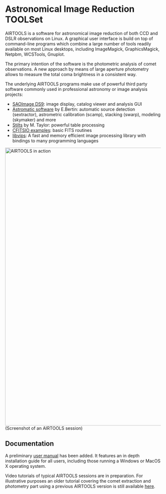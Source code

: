 
# Astronomical Image Reduction TOOLSet

AIRTOOLS is a software for astronomical image reduction
of both CCD and DSLR observations on Linux. A graphical user interface is
build on top of command-line programs which combine a large number of
tools readily available on most Linux desktops, including
ImageMagick, GraphicsMagick, Netpbm, WCSTools, Gnuplot.

The primary intention of the software is the photometric analysis
of comet observations. A new approach by means of large aperture photometry
allows to measure the total coma brightness in a consistent way.

The underlying AIRTOOLS programs make use of powerful third party software
commonly used in professional astronomy or image analysis projects:
- [SAOImage DS9](http://ds9.si.edu/site/Home.html): image display, catalog
  viewer and analysis GUI
- [Astromatic software](http://www.astromatic.net) by E.Bertin: automatic source
  detection (sextractor), astrometric calibration (scamp), stacking (swarp),
  modeling (skymaker) and more
- [Stilts](http://www.starlink.ac.uk/stilts/) by M. Taylor: powerful table
  processing
- [CFITSIO examples](http://heasarc.gsfc.nasa.gov/docs/software/fitsio/cexamples.html):
  basic FITS routines
- [libvips](https://libvips.github.io/libvips/): A fast and memory efficient
  image processing library with bindings to many programming languages

<img src="doc/images/splash.png" alt="AIRTOOLS in action" width="900" />
(Screenshot of an AIRTOOLS session)

## Documentation

A preliminary [user manual](doc/manual-en.md) has been added.
It features an in depth installation guide for all users, including those
running a Windows or MacOS X operating system.

Video tutorials of typical AIRTOOLS sessions are in preparation. For
illustrative purposes an older tutorial covering the comet extraction and
photometry part using a previous AIRTOOLS version is still available
[here](https://www.youtube.com/watch?v=sK9D_M06ovA).

